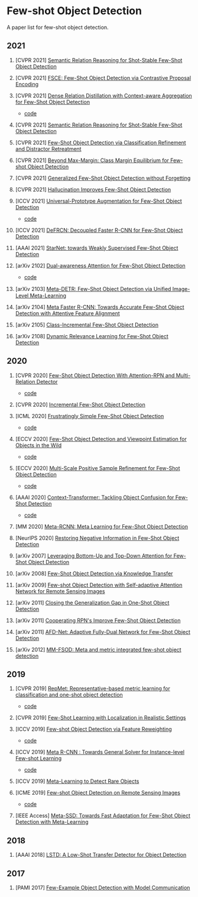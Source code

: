 # Few-shot Object Detection

A paper list for few-shot object detection.


## 2021
1. [CVPR 2021] [Semantic Relation Reasoning for Shot-Stable Few-Shot Object Detection](https://arxiv.org/abs/2103.01903)

2. [CVPR 2021] [FSCE: Few-Shot Object Detection via Contrastive Proposal Encoding](https://arxiv.org/abs/2103.05950)

3. [CVPR 2021] [Dense Relation Distillation with Context-aware Aggregation for Few-Shot Object Detection](https://arxiv.org/abs/2103.17115)
    * [code](https://github.com/hzhupku/DCNet)

4. [CVPR 2021] [Semantic Relation Reasoning for Shot-Stable Few-Shot Object Detection](https://arxiv.org/abs/2103.01903)

5. [CVPR 2021] [Few-Shot Object Detection via Classification Refinement and Distractor Retreatment](https://openaccess.thecvf.com/content/CVPR2021/papers/Li_Few-Shot_Object_Detection_via_Classification_Refinement_and_Distractor_Retreatment_CVPR_2021_paper.pdf)

6. [CVPR 2021] [Beyond Max-Margin: Class Margin Equilibrium for Few-shot Object Detection](https://openaccess.thecvf.com/content/CVPR2021/papers/Li_Beyond_Max-Margin_Class_Margin_Equilibrium_for_Few-Shot_Object_Detection_CVPR_2021_paper.pdf)

7. [CVPR 2021] [Generalized Few-Shot Object Detection without Forgetting](https://arxiv.org/abs/2105.09491)

8. [CVPR 2021] [Hallucination Improves Few-Shot Object Detection](https://openaccess.thecvf.com/content/CVPR2021/papers/Zhang_Hallucination_Improves_Few-Shot_Object_Detection_CVPR_2021_paper.pdf)

9. [ICCV 2021] [Universal-Prototype Augmentation for Few-Shot Object Detection](https://arxiv.org/abs/2103.01077)
    * [code](https://github.com/AmingWu/UP-FSOD)

10. [ICCV 2021] [DeFRCN: Decoupled Faster R-CNN for Few-Shot Object Detection](https://arxiv.org/abs/2108.09017)

11. [AAAI 2021] [StarNet: towards Weakly Supervised Few-Shot Object Detection](http://arxiv.org/abs/2003.06798)

1. [arXiv 2102] [Dual-awareness Attention for Few-Shot Object Detection](https://arxiv.org/abs/2102.12152)
    * [code](https://github.com/Tung-I/Dual-awareness-Attention-for-Few-shot-Object-Detection)

2. [arXiv 2103] [Meta-DETR: Few-Shot Object Detection via Uniﬁed Image-Level Meta-Learning](https://arxiv.org/abs/2103.11731)

3. [arXiv 2104] [Meta Faster R-CNN: Towards Accurate Few-Shot Object Detection with Attentive Feature Alignment](https://arxiv.org/abs/2104.07719)

4. [arXiv 2105] [Class-Incremental Few-Shot Object Detection](https://arxiv.org/abs/2105.07637)

5. [arXiv 2108] [Dynamic Relevance Learning for Few-Shot Object Detection](https://arxiv.org/abs/2108.02235)


## 2020

1. [CVPR 2020] [Few-Shot Object Detection With Attention-RPN and Multi-Relation Detector](https://arxiv.org/abs/1908.01998)
    * [code](https://github.com/fanq15/Few-Shot-Object-Detection-Dataset)

2. [CVPR 2020] [Incremental Few-Shot Object Detection](https://arxiv.org/abs/2003.07304)

3. [ICML 2020] [Frustratingly Simple Few-Shot Object Detection](https://arxiv.org/abs/2003.06957)
    * [code](https://github.com/ucbdrive/few-shot-object-detection)

4. [ECCV 2020] [Few-Shot Object Detection and Viewpoint Estimation for Objects in the Wild](https://arxiv.org/abs/2007.12107)
    * [code](http://imagine.enpc.fr/~xiaoy/FSDetView/)

5. [ECCV 2020] [Multi-Scale Positive Sample Refinement for Few-Shot Object Detection](http://arxiv.org/abs/2007.09384)
    * [code](https://github.com/jiaxi-wu/MPSR)

6. [AAAI 2020] [Context-Transformer: Tackling Object Confusion for Few-Shot Detection](http://arxiv.org/abs/2003.07304) 
    * [code](https://github.com/Ze-Yang/Context-Transformer)

7. [MM 2020] [Meta-RCNN: Meta Learning for Few-Shot Object Detection](https://dl.acm.org/doi/10.1145/3394171.3413832)

8. [NeurIPS 2020] [Restoring Negative Information in Few-Shot Object Detection](https://arxiv.org/abs/2010.11714)

1. [arXiv 2007] [Leveraging Bottom-Up and Top-Down Attention for Few-Shot Object Detection](http://arxiv.org/abs/2007.12104)

2. [arXiv 2008] [Few-Shot Object Detection via Knowledge Transfer](https://arxiv.org/abs/2008.12496)

3. [arXiv 2009] [Few-shot Object Detection with Self-adaptive Attention Network for Remote Sensing Images](http://arxiv.org/abs/2009.12596)

4. [arXiv 2011] [Closing the Generalization Gap in One-Shot Object Detection](https://arxiv.org/abs/2011.04267)

5. [arXiv 2011] [Cooperating RPN's Improve Few-Shot Object Detection](https://arxiv.org/abs/2011.10142) 

6. [arXiv 2011] [AFD-Net: Adaptive Fully-Dual Network for Few-Shot Object Detection](https://arxiv.org/abs/2011.14667)

7. [arXiv 2012] [MM-FSOD: Meta and metric integrated few-shot object detection](https://arxiv.org/abs/2012.15159)

## 2019

1. [CVPR 2019] [RepMet: Representative-based metric learning for classification and one-shot object detection](https://arxiv.org/abs/1806.04728)
    * [code](https://github.com/jshtok/RepMet)

2. [CVPR 2019] [Few-Shot Learning with Localization in Realistic Settings](https://arxiv.org/abs/1904.08502)

3. [ICCV 2019] [Few-shot Object Detection via Feature Reweighting](https://arxiv.org/abs/1812.01866)
    * [code](https://github.com/bingykang/Fewshot_Detection)

4. [ICCV 2019] [Meta R-CNN : Towards General Solver for Instance-level Few-shot Learning](https://arxiv.org/abs/1909.13032)
    * [code](https://yanxp.github.io/metarcnn.html)

5. [ICCV 2019] [Meta-Learning to Detect Rare Objects](https://openaccess.thecvf.com/content_ICCV_2019/papers/Wang_Meta-Learning_to_Detect_Rare_Objects_ICCV_2019_paper.pdf)

6. [ICME 2019] [Few-shot Object Detection on Remote Sensing Images](https://arxiv.org/abs/2006.07826)
    * [code](https://github.com/lixiang-ucas/FSODM)

7. [IEEE Access] [Meta-SSD: Towards Fast Adaptation for Few-Shot Object Detection with Meta-Learning](https://ieeexplore.ieee.org/document/8735792)

## 2018

1. [AAAI 2018] [LSTD: A Low-Shot Transfer Detector for Object Detection](https://arxiv.org/abs/1803.01529)

## 2017

1. [PAMI 2017] [Few-Example Object Detection with Model Communication](https://arxiv.org/abs/1706.08249)
